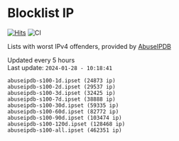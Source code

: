 # Blocklist IP

[![Hits](https://hits.seeyoufarm.com/api/count/incr/badge.svg?url=https%3A%2F%2Fgithub.com%2Fborestad%2Fblocklist-ip%2F&count_bg=%2379C83D&title_bg=%23555555&icon=&icon_color=%23E7E7E7&title=hits&edge_flat=false)](https://hits.seeyoufarm.com)  ![CI](https://img.shields.io/github/workflow/status/borestad/blocklist-ip/CI?style=flat-square)

Lists with worst IPv4 offenders, provided by [AbuseIPDB](https://www.abuseipdb.com/)

<!-- FOOTER-PLACEHOLDER -->
Updated every 5 hours<br>
Last update: `2024-01-28 - 10:18:41`
```
abuseipdb-s100-1d.ipset (24873 ip)
abuseipdb-s100-2d.ipset (29537 ip)
abuseipdb-s100-3d.ipset (32425 ip)
abuseipdb-s100-7d.ipset (38888 ip)
abuseipdb-s100-30d.ipset (59335 ip)
abuseipdb-s100-60d.ipset (82772 ip)
abuseipdb-s100-90d.ipset (103474 ip)
abuseipdb-s100-120d.ipset (128468 ip)
abuseipdb-s100-all.ipset (462351 ip)
```
